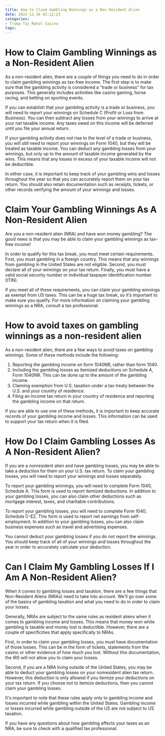 ```yaml
---
title: How to Claim Gambling Winnings as a Non Resident Alien
date: 2022-11-16 02:12:23
categories:
- Trump Taj Mahal Casino
tags:
---
```



#  How to Claim Gambling Winnings as a Non-Resident Alien

As a non-resident alien, there are a couple of things you need to do in order to claim gambling winnings as tax-free income. The first step is to make sure that the gambling activity is considered a “trade or business” for tax purposes. This generally includes activities like casino gaming, horse racing, and betting on sporting events.

If you can establish that your gambling activity is a trade or business, you will need to report your winnings on Schedule C (Profit or Loss from Business). You can then subtract any losses from your winnings to arrive at your net taxable income. Any taxes owed on this income will be deferred until you file your annual return.

If your gambling activity does not rise to the level of a trade or business, you will still need to report your winnings on Form 1040, but they will be treated as taxable income. You can deduct any gambling losses from your winnings, but only up to the amount of taxable income generated by the wins. This means that any losses in excess of your taxable income will not be deductible.

In either case, it is important to keep track of your gambling wins and losses throughout the year so that you can accurately report them on your tax return. You should also retain documentation such as receipts, tickets, or other records verifying the amount of your winnings and losses.

#  Claim Your Gambling Winnings As A Non-Resident Alien

Are you a non-resident alien (NRA) and have won money gambling? The good news is that you may be able to claim your gambling winnings as tax-free income!

In order to qualify for this tax break, you must meet certain requirements. First, you must gambling in a foreign country. This means that any winnings from gambling in the United States are not eligible. Second, you must declare all of your winnings on your tax return. Finally, you must have a valid social security number or individual taxpayer identification number (ITIN).

If you meet all of these requirements, you can claim your gambling winnings as exempt from US taxes. This can be a huge tax break, so it’s important to make sure you qualify. For more information on claiming your gambling winnings as a NRA, consult a tax professional.

#  How to avoid taxes on gambling winnings as a non-resident alien 

As a non-resident alien, there are a few ways to avoid taxes on gambling winnings. Some of these methods include the following:

1) Reporting the gambling income on form 1040NR, rather than form 1040.
2) Including the gambling losses as itemized deductions on Schedule A, Form 1040NR. This can be done up to the amount of the gambling income. 
3) Claiming exemption from U.S. taxation under a tax treaty between the U.S. and your country of residence. 
4) Filing an income tax return in your country of residence and reporting the gambling income on that return.

If you are able to use one of these methods, it is important to keep accurate records of your gambling income and losses. This information can be used to support your tax return when it is filed.

#  How Do I Claim Gambling Losses As A Non-Resident Alien? 

If you are a nonresident alien and have gambling losses, you may be able to take a deduction for them on your U.S. tax return. To claim your gambling losses, you will need to report your winnings and losses separately.

To report your gambling winnings, you will need to complete Form 1040, Schedule A. This form is used to report itemized deductions. In addition to your gambling losses, you can also claim other deductions such as mortgage interest, taxes, and charitable contributions.

To report your gambling losses, you will need to complete Form 1040, Schedule C-EZ. This form is used to report net earnings from self-employment. In addition to your gambling losses, you can also claim business expenses such as travel and advertising expenses.

You cannot deduct your gambling losses if you do not report the winnings. You should keep track of all of your winnings and losses throughout the year in order to accurately calculate your deduction.

#  Can I Claim My Gambling Losses If I Am A Non-Resident Alien?

When it comes to gambling losses and taxation, there are a few things that Non-Resident Aliens (NRAs) need to take into account. We'll go over some of the basics of gambling taxation and what you need to do in order to claim your losses.

Generally, NRAs are subject to the same rules as resident aliens when it comes to gambling income and losses. This means that money won while gambling is taxable and money lost is deductible. However, there are a couple of specificities that apply specifically to NRAs.

First, in order to claim your gambling losses, you must have documentation of those losses. This can be in the form of tickets, statements from the casino or other evidence of how much you lost. Without this documentation, the IRS will not allow you to claim your losses.

Second, if you are a NRA living outside of the United States, you may be able to deduct your gambling losses on your nonresident alien tax return. However, this deduction is only allowed if you itemize your deductions on your tax return. If you choose not to itemize deductions, then you cannot claim your gambling losses.

It's important to note that these rules apply only to gambling income and losses incurred while gambling within the United States. Gambling income or losses incurred while gambling outside of the US are not subject to US taxation.

If you have any questions about how gambling affects your taxes as an NRA, be sure to check with a qualified tax professional.